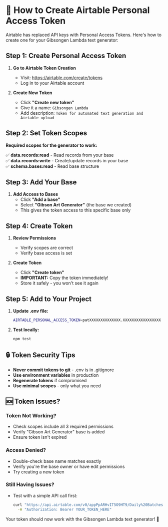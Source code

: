# 🔑 How to Create Airtable Personal Access Token

Airtable has replaced API keys with Personal Access Tokens. Here's how to create one for your Gibsongen Lambda text generator:

## Step 1: Create Personal Access Token

1. **Go to Airtable Token Creation**
   - Visit: https://airtable.com/create/tokens
   - Log in to your Airtable account

2. **Create New Token**
   - Click **"Create new token"**
   - Give it a name: `Gibsongen Lambda`
   - Add description: `Token for automated text generation and Airtable upload`

## Step 2: Set Token Scopes

**Required scopes for the generator to work:**

✅ **data.records:read** - Read records from your base  
✅ **data.records:write** - Create/update records in your base  
✅ **schema.bases:read** - Read base structure  

## Step 3: Add Your Base

1. **Add Access to Bases**
   - Click **"Add a base"**
   - Select **"Gibson Art Generator"** (the base we created)
   - This gives the token access to this specific base only

## Step 4: Create Token

1. **Review Permissions**
   - Verify scopes are correct
   - Verify base access is set
   
2. **Create Token**
   - Click **"Create token"**
   - **IMPORTANT:** Copy the token immediately!
   - Store it safely - you won't see it again

## Step 5: Add to Your Project

1. **Update .env file:**
   ```bash
   AIRTABLE_PERSONAL_ACCESS_TOKEN=patXXXXXXXXXXXXXX.XXXXXXXXXXXXXXXXX
   ```

2. **Test locally:**
   ```bash
   npm test
   ```

## 🔒 Token Security Tips

- **Never commit tokens to git** - .env is in .gitignore
- **Use environment variables** in production
- **Regenerate tokens** if compromised
- **Use minimal scopes** - only what you need

## 🆘 Token Issues?

### Token Not Working?
- Check scopes include all 3 required permissions
- Verify "Gibson Art Generator" base is added
- Ensure token isn't expired

### Access Denied?
- Double-check base name matches exactly
- Verify you're the base owner or have edit permissions
- Try creating a new token

### Still Having Issues?
- Test with a simple API call first:
  ```bash
  curl "https://api.airtable.com/v0/appPpARHvIT5O9HT9/Daily%20Batches" \
    -H "Authorization: Bearer YOUR_TOKEN_HERE"
  ```

Your token should now work with the Gibsongen Lambda text generator! 🎉
